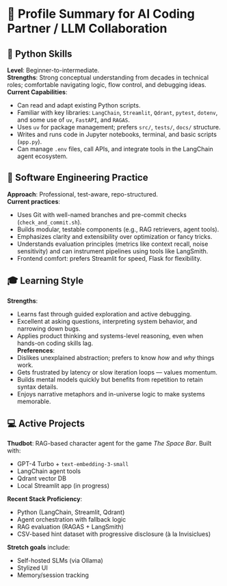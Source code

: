 # 🧠 Profile Summary for AI Coding Partner / LLM Collaboration

## 🧪 Python Skills
**Level**: Beginner-to-intermediate.  
**Strengths**: Strong conceptual understanding from decades in technical roles; comfortable navigating logic, flow control, and debugging ideas.  
**Current Capabilities**:
- Can read and adapt existing Python scripts.
- Familiar with key libraries: `LangChain`, `Streamlit`, `Qdrant`, `pytest`, `dotenv`, and some use of `uv`, `FastAPI`, and `RAGAS`.
- Uses `uv` for package management; prefers `src/`, `tests/`, `docs/` structure.
- Writes and runs code in Jupyter notebooks, terminal, and basic scripts (`app.py`).
- Can manage `.env` files, call APIs, and integrate tools in the LangChain agent ecosystem.

## 🧱 Software Engineering Practice
**Approach**: Professional, test-aware, repo-structured.  
**Current practices**:
- Uses Git with well-named branches and pre-commit checks (`check_and_commit.sh`).
- Builds modular, testable components (e.g., RAG retrievers, agent tools).
- Emphasizes clarity and extensibility over optimization or fancy tricks.
- Understands evaluation principles (metrics like context recall, noise sensitivity) and can instrument pipelines using tools like LangSmith.
- Frontend comfort: prefers Streamlit for speed, Flask for flexibility.

## 🎓 Learning Style
**Strengths**:
- Learns fast through guided exploration and active debugging.
- Excellent at asking questions, interpreting system behavior, and narrowing down bugs.
- Applies product thinking and systems-level reasoning, even when hands-on coding skills lag.  
**Preferences**:
- Dislikes unexplained abstraction; prefers to know _how_ and _why_ things work.
- Gets frustrated by latency or slow iteration loops — values momentum.
- Builds mental models quickly but benefits from repetition to retain syntax details.
- Enjoys narrative metaphors and in-universe logic to make systems memorable.

## 💻 Active Projects
**Thudbot**: RAG-based character agent for the game *The Space Bar*. Built with:
- GPT-4 Turbo + `text-embedding-3-small`
- LangChain agent tools
- Qdrant vector DB
- Local Streamlit app (in progress)

**Recent Stack Proficiency**:
- Python (LangChain, Streamlit, Qdrant)
- Agent orchestration with fallback logic
- RAG evaluation (RAGAS + LangSmith)
- CSV-based hint dataset with progressive disclosure (à la Invisiclues)

**Stretch goals** include:
- Self-hosted SLMs (via Ollama)
- Stylized UI
- Memory/session tracking
